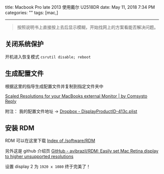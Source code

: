 title: Macbook Pro late 2013 使用戴尔 U2518DR
date: May 11, 2018 7:34 PM
categories: ""
tags: [mac,]

---

> 按照说明书上直接按上去后显示模糊，开始找网上的方案看能否解决问题。

<!--more-->

## 关闭系统保护

开机进入恢复模式 `csrutil disable; reboot`

## 生成配置文件

根据这里的指导生成配置文件并复制到指定文件夹中

[Scaled Resolutions for your MacBooks external Monitor | by Comsysto Reply](https://comsysto.github.io/Display-Override-PropertyList-File-Parser-and-Generator-with-HiDPI-Support-For-Scaled-Resolutions/)

附注： 我的配置文件地址 -> [Dropbox - DisplayProductID-413c.plist](https://www.dropbox.com/s/4ucfat6cwcqmvnk/DisplayProductID-413c.plist?dl=0)

## 安装 RDM

RDM 可以在这里下载 [Index of /software/RDM](http://avi.alkalay.net/software/RDM/)

另外这是 github 介绍页 [GitHub - avibrazil/RDM: Easily set Mac Retina display to higher unsupported resolutions](https://github.com/avibrazil/RDM)

设置 display 2 为 `1920 x 1080` 终于完美了！

